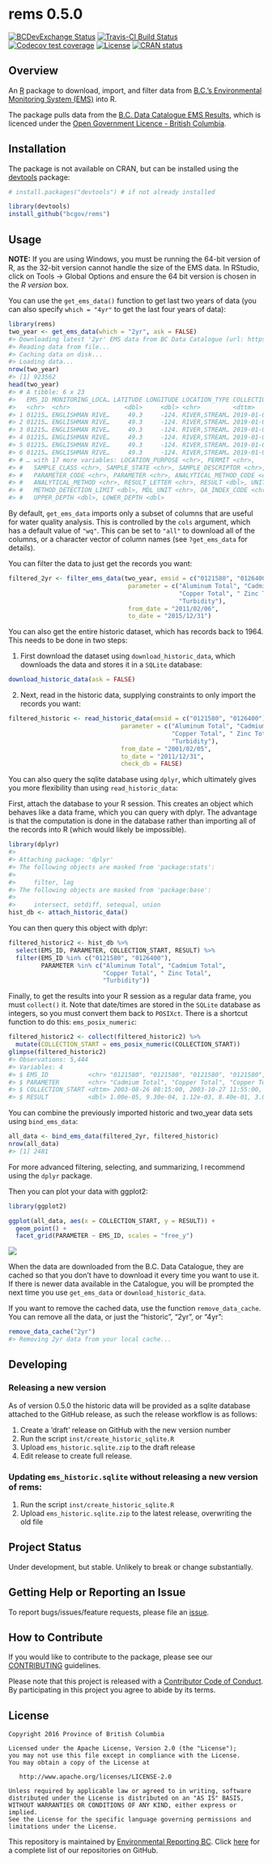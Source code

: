 
<!-- README.md is generated from README.Rmd. Please edit that file -->

# rems 0.5.0

<!-- badges: start -->

[![BCDevExchange
Status](https://assets.bcdevexchange.org/images/badges/delivery.svg)](https://github.com/BCDevExchange/docs/blob/master/discussion/projectstates.md)
[![Travis-CI Build
Status](https://travis-ci.org/bcgov/rems.svg?branch=master)](https://travis-ci.org/bcgov/rems)
[![Codecov test
coverage](https://codecov.io/gh/bcgov/rems/branch/master/graph/badge.svg)](https://codecov.io/gh/bcgov/rems?branch=master)
[![License](https://img.shields.io/badge/License-Apache%202.0-blue.svg)](https://opensource.org/licenses/Apache-2.0)
[![CRAN
status](https://www.r-pkg.org/badges/version/rems)](https://cran.r-project.org/package=rems)
<!-- badges: end -->

## Overview

An [R](https://www.r-project.org) package to download, import, and
filter data from [B.C.’s Environmental Monitoring System
(EMS)](http://www2.gov.bc.ca/gov/content?id=47D094EF8CF94B5A85F62F03D4956C0C)
into R.

The package pulls data from the [B.C. Data Catalogue EMS
Results](https://catalogue.data.gov.bc.ca/dataset/949f2233-9612-4b06-92a9-903e817da659),
which is licenced under the [Open Government Licence - British
Columbia](http://www2.gov.bc.ca/gov/content?id=A519A56BC2BF44E4A008B33FCF527F61).

## Installation

The package is not available on CRAN, but can be installed using the
[devtools](https://github.com/hadley/devtools) package:

``` r
# install.packages("devtools") # if not already installed

library(devtools)
install_github("bcgov/rems")
```

## Usage

**NOTE:** If you are using Windows, you must be running the 64-bit
version of R, as the 32-bit version cannot handle the size of the EMS
data. In RStudio, click on Tools -\> Global Options and ensure the 64
bit version is chosen in the *R version* box.

You can use the `get_ems_data()` function to get last two years of data
(you can also specify `which = "4yr"` to get the last four years of
data):

``` r
library(rems)
two_year <- get_ems_data(which = "2yr", ask = FALSE)
#> Downloading latest '2yr' EMS data from BC Data Catalogue (url: https://pub.data.gov.bc.ca/datasets/949f2233-9612-4b06-92a9-903e817da659/ems_sample_results_current_expanded.csv)
#> Reading data from file...
#> Caching data on disk...
#> Loading data...
nrow(two_year)
#> [1] 923562
head(two_year)
#> # A tibble: 6 x 23
#>   EMS_ID MONITORING_LOCA… LATITUDE LONGITUDE LOCATION_TYPE COLLECTION_START   
#>   <chr>  <chr>               <dbl>     <dbl> <chr>         <dttm>             
#> 1 01215… ENGLISHMAN RIVE…     49.3     -124. RIVER,STREAM… 2019-01-07 09:00:00
#> 2 01215… ENGLISHMAN RIVE…     49.3     -124. RIVER,STREAM… 2019-01-07 09:00:00
#> 3 01215… ENGLISHMAN RIVE…     49.3     -124. RIVER,STREAM… 2019-01-07 09:00:00
#> 4 01215… ENGLISHMAN RIVE…     49.3     -124. RIVER,STREAM… 2019-01-07 09:00:00
#> 5 01215… ENGLISHMAN RIVE…     49.3     -124. RIVER,STREAM… 2019-01-07 09:00:00
#> 6 01215… ENGLISHMAN RIVE…     49.3     -124. RIVER,STREAM… 2019-01-07 09:00:00
#> # … with 17 more variables: LOCATION_PURPOSE <chr>, PERMIT <chr>,
#> #   SAMPLE_CLASS <chr>, SAMPLE_STATE <chr>, SAMPLE_DESCRIPTOR <chr>,
#> #   PARAMETER_CODE <chr>, PARAMETER <chr>, ANALYTICAL_METHOD_CODE <chr>,
#> #   ANALYTICAL_METHOD <chr>, RESULT_LETTER <chr>, RESULT <dbl>, UNIT <chr>,
#> #   METHOD_DETECTION_LIMIT <dbl>, MDL_UNIT <chr>, QA_INDEX_CODE <chr>,
#> #   UPPER_DEPTH <dbl>, LOWER_DEPTH <dbl>
```

By default, `get_ems_data` imports only a subset of columns that are
useful for water quality analysis. This is controlled by the `cols`
argument, which has a default value of `"wq"`. This can be set to
`"all"` to download all of the columns, or a character vector of column
names (see `?get_ems_data` for details).

You can filter the data to just get the records you
want:

``` r
filtered_2yr <- filter_ems_data(two_year, emsid = c("0121580", "0126400"), 
                                 parameter = c("Aluminum Total", "Cadmium Total", 
                                               "Copper Total", " Zinc Total", 
                                               "Turbidity"),
                                 from_date = "2011/02/06", 
                                 to_date = "2015/12/31")
```

You can also get the entire historic dataset, which has records back to
1964. This needs to be done in two steps:

1.  First download the dataset using `download_historic_data`, which
    downloads the data and stores it in a `SQLite` database:

<!-- end list -->

``` r
download_historic_data(ask = FALSE)
```

2.  Next, read in the historic data, supplying constraints to only
    import the records you want:

<!-- end list -->

``` r
filtered_historic <- read_historic_data(emsid = c("0121580", "0126400"),
                               parameter = c("Aluminum Total", "Cadmium Total",
                                             "Copper Total", " Zinc Total",
                                             "Turbidity"),
                               from_date = "2001/02/05",
                               to_date = "2011/12/31", 
                               check_db = FALSE)
```

You can also query the sqlite database using `dplyr`, which ultimately
gives you more flexibility than using `read_historic_data`:

First, attach the database to your R session. This creates an object
which behaves like a data frame, which you can query with dplyr. The
advantage is that the computation is done in the database rather than
importing all of the records into R (which would likely be impossible).

``` r
library(dplyr)
#> 
#> Attaching package: 'dplyr'
#> The following objects are masked from 'package:stats':
#> 
#>     filter, lag
#> The following objects are masked from 'package:base':
#> 
#>     intersect, setdiff, setequal, union
hist_db <- attach_historic_data()
```

You can then query this object with dplyr:

``` r
filtered_historic2 <- hist_db %>% 
  select(EMS_ID, PARAMETER, COLLECTION_START, RESULT) %>% 
  filter(EMS_ID %in% c("0121580", "0126400"), 
         PARAMETER %in% c("Aluminum Total", "Cadmium Total",
                          "Copper Total", " Zinc Total",
                          "Turbidity"))
```

Finally, to get the results into your R session as a regular data frame,
you must `collect()` it. Note that date/times are stored in the `SQLite`
database as integers, so you must convert them back to `POSIXct`. There
is a shortcut function to do this: `ems_posix_numeric`:

``` r
filtered_historic2 <- collect(filtered_historic2) %>% 
  mutate(COLLECTION_START = ems_posix_numeric(COLLECTION_START))
glimpse(filtered_historic2)
#> Observations: 5,444
#> Variables: 4
#> $ EMS_ID           <chr> "0121580", "0121580", "0121580", "0121580", "0121580…
#> $ PARAMETER        <chr> "Cadmium Total", "Copper Total", "Copper Total", "Tu…
#> $ COLLECTION_START <dttm> 2003-08-26 08:15:00, 2003-10-27 11:55:00, 2004-11-0…
#> $ RESULT           <dbl> 1.00e-05, 9.30e-04, 1.12e-03, 8.40e-01, 3.00e-01, 4.…
```

You can combine the previously imported historic and two\_year data sets
using `bind_ems_data`:

``` r
all_data <- bind_ems_data(filtered_2yr, filtered_historic)
nrow(all_data)
#> [1] 2481
```

For more advanced filtering, selecting, and summarizing, I recommend
using the `dplyr` package.

Then you can plot your data with ggplot2:

``` r
library(ggplot2)

ggplot(all_data, aes(x = COLLECTION_START, y = RESULT)) + 
  geom_point() + 
  facet_grid(PARAMETER ~ EMS_ID, scales = "free_y")
```

![](fig/README-unnamed-chunk-11-1.png)<!-- -->

When the data are downloaded from the B.C. Data Catalogue, they are
cached so that you don’t have to download it every time you want to use
it. If there is newer data available in the Catalogue, you will be
prompted the next time you use `get_ems_data` or
`download_historic_data`.

If you want to remove the cached data, use the function
`remove_data_cache`. You can remove all the data, or just the
“historic”, “2yr”, or “4yr”:

``` r
remove_data_cache("2yr")
#> Removing 2yr data from your local cache...
```

## Developing

### Releasing a new version

As of version 0.5.0 the historic data will be provided as a sqlite
database attached to the GitHub release, as such the release workflow is
as follows:

1.  Create a ‘draft’ release on GitHub with the new version number
2.  Run the script `inst/create_historic_sqlite.R`
3.  Upload `ems_historic.sqlite.zip` to the draft release
4.  Edit release to create full
release.

### Updating `ems_historic.sqlite` without releasing a new version of rems:

1.  Run the script `inst/create_historic_sqlite.R`
2.  Upload `ems_historic.sqlite.zip` to the latest release, overwriting
    the old file

## Project Status

Under development, but stable. Unlikely to break or change
substantially.

## Getting Help or Reporting an Issue

To report bugs/issues/feature requests, please file an
[issue](https://github.com/bcgov/rems/issues).

## How to Contribute

If you would like to contribute to the package, please see our
[CONTRIBUTING](CONTRIBUTING.md) guidelines.

Please note that this project is released with a [Contributor Code of
Conduct](CODE_OF_CONDUCT.md). By participating in this project you agree
to abide by its terms.

## License

    Copyright 2016 Province of British Columbia
    
    Licensed under the Apache License, Version 2.0 (the "License");
    you may not use this file except in compliance with the License.
    You may obtain a copy of the License at 
    
       http://www.apache.org/licenses/LICENSE-2.0
    
    Unless required by applicable law or agreed to in writing, software
    distributed under the License is distributed on an "AS IS" BASIS,
    WITHOUT WARRANTIES OR CONDITIONS OF ANY KIND, either express or implied.
    See the License for the specific language governing permissions and
    limitations under the License.

This repository is maintained by [Environmental Reporting
BC](http://www2.gov.bc.ca/gov/content?id=FF80E0B985F245CEA62808414D78C41B).
Click [here](https://github.com/bcgov/EnvReportBC-RepoList) for a
complete list of our repositories on GitHub.
